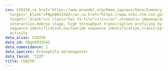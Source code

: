 ```yaml
---
csv: CG8258,<a href="https://www.ensembl.org/Homo_sapiens/Gene/Summary?db=core;g=FBgn0033342"
  target="_blank">FBgn0033342</a>,<a href="https://www.ncbi.nlm.nih.gov/pubmed/15998452"
  target="_blank"><i class="fas fa-file"></i></a>",chromatin immunoprecipitation assay,direct
  interaction,embryo stage, high throughput transcription profiling by microarray,nucleotide
  sequence identification,nucleotide sequence identification,transcriptional regulation,up-regulates
  activity
data_alias: CG8258
data_id: FBgn0033342
data_numevidence: 1
data_species: Drosophila melanogaster
data_taxid: '7227'
title: CG8258
---
```

